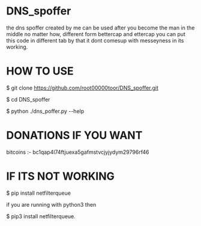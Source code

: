 # DNS_spoffer

 the dns spoffer created by me can be used after you become the man in the middle no matter how, different form bettercap and ettercap you can put this code in different tab by that it dont comesup with messeyness in its working.
 
# HOW TO USE

 $ git clone https://github.com/root00000toor/DNS_spoffer.git
 
 $ cd DNS_spoffer
 
 $ python ./dns_poffer.py --help
 
# DONATIONS IF YOU WANT
  
  bitcoins :- bc1qap4l74ftjuexa5gafmstvcjyjydym29796rf46
  
# IF ITS NOT WORKING
 
 $ pip install netfilterqueue
 
 if you are running with python3 then
  
 $ pip3 install netfilterqueue.
